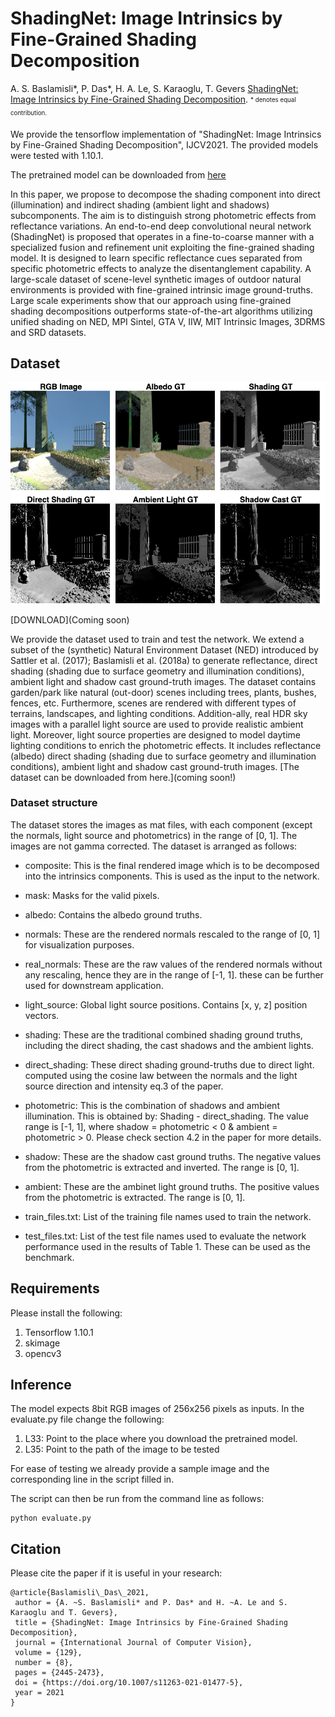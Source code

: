 # ShadingNet: Image Intrinsics by Fine-Grained Shading Decomposition

A. S. Baslamisli\*, P. Das\*, H. A. Le, S. Karaoglu, T. Gevers [ShadingNet: Image Intrinsics by Fine-Grained Shading Decomposition](https://arxiv.org/abs/1912.04023). <sub><sup>\* denotes equal contribution.</sup></sub>

We provide the tensorflow implementation of "ShadingNet: Image Intrinsics by Fine-Grained Shading Decomposition", IJCV2021. The provided models were tested with 1.10.1.

The pretrained model can be downloaded from [here](https://uvaauas.figshare.com/ndownloader/files/38127018)

In this paper, we propose to decompose the shading component into direct (illumination) and indirect shading (ambient light and shadows) subcomponents. The aim is to distinguish strong photometric effects from reflectance variations. An end-to-end deep convolutional neural network (ShadingNet) is proposed that operates in a fine-to-coarse manner with a specialized fusion and refinement unit exploiting the fine-grained shading model. It is designed to learn specific reflectance cues separated from specific photometric effects to analyze the disentanglement capability. A large-scale dataset of scene-level synthetic images of outdoor natural environments is provided with fine-grained intrinsic image ground-truths. Large scale experiments show that our approach using fine-grained shading decompositions outperforms state-of-the-art algorithms utilizing unified shading on NED, MPI Sintel, GTA V, IIW, MIT Intrinsic Images, 3DRMS and SRD datasets. 

## Dataset

![A sample scene from NED with ground-truth in-trinsics and fine-grained shading components.](dataset.png "The extended NED dataset.")

[DOWNLOAD](Coming soon)

We provide the dataset used to train and test the network. We extend a subset of the (synthetic) Natural Environment Dataset (NED) introduced by Sattler et al. (2017); Baslamisli et al. (2018a) to generate reflectance, direct shading (shading due to surface geometry and illumination conditions), ambient light and shadow cast ground-truth images. The dataset contains garden/park like natural (out-door) scenes including trees, plants, bushes, fences, etc. Furthermore, scenes are rendered with different types of terrains, landscapes, and lighting conditions. Addition-ally, real HDR sky images with a parallel light source are used to provide realistic ambient light. Moreover, light source properties are designed to model daytime lighting conditions to enrich the photometric effects. It includes reflectance (albedo) direct shading (shading due to surface geometry and illumination conditions), ambient light and shadow cast ground-truth images. [The dataset can be downloaded from here.](coming soon!)

### Dataset structure
The dataset stores the images as mat files, with each component (except the normals, light source and photometrics) in the range of [0, 1]. The images are not gamma corrected. The dataset is arranged as follows:

  * composite: This is the final rendered image which is to be decomposed into the intrinsics components. This is used as the input to the network.

  * mask: Masks for the valid pixels.

  * albedo: Contains the albedo ground truths.

  * normals: These are the rendered normals rescaled to the range of [0, 1] for visualization purposes.
  * real_normals: These are the raw values of the rendered normals without any rescaling, hence they are in the range of [-1, 1]. these can be further used for downstream application.

  * light_source: Global light source positions. Contains [x, y, z] position vectors.

  * shading: These are the traditional combined shading ground truths, including the direct shading, the cast shadows and the ambient lights.

  * direct_shading: These direct shading ground-truths due to direct light. computed using the cosine law between the normals and the light source direction and intensity eq.3 of the paper.
  * photometric: This is the combination of shadows and ambient illumination. This is obtained by: Shading - direct_shading. The value range is [-1, 1], where shadow = photometric < 0 & ambient = photometric > 0. Please check section 4.2 in the paper for more details.
  * shadow: These are the shadow cast ground truths. The negative values from the photometric is extracted and inverted. The range is [0, 1].
  * ambient: These are the ambinet light ground truths. The positive values from the photometric is extracted. The range is [0, 1].

  * train_files.txt: List of the training file names used to train the network.
  * test_files.txt: List of the test file names used to evaluate the network performance used in the results of Table 1. These can be used as the benchmark.


## Requirements
Please install the following:
1. Tensorflow 1.10.1
2. skimage
3. opencv3

## Inference
The model expects 8bit RGB images of 256x256 pixels as inputs. In the evaluate.py file change the following:
1. L33: Point to the place where you download the pretrained model.
2. L35: Point to the path of the image to be tested

For ease of testing we already provide a sample image and the corresponding line in the script filled in.

The script can then be run from the command line as follows:
```
python evaluate.py
```

## Citation
Please cite the paper if it is useful in your research:
```
@article{Baslamisli\_Das\_2021,
 author = {A. ~S. Baslamisli* and P. Das* and H. ~A. Le and S. Karaoglu and T. Gevers},
 title = {ShadingNet: Image Intrinsics by Fine-Grained Shading Decomposition},
 journal = {International Journal of Computer Vision},
 volume = {129},
 number = {8},
 pages = {2445-2473},
 doi = {https://doi.org/10.1007/s11263-021-01477-5},
 year = 2021
}
```
